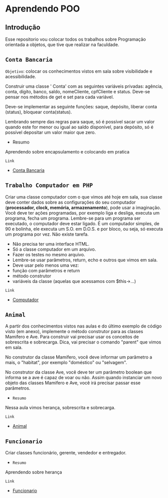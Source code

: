 # Aprendendo POO

## Introdução

Esse repositorio vou colocar todos os trabalhos sobre Programação orientada a objetos, que tive que realizar na faculdade.

## `Conta Bancaria`

`Objetivo`: colocar os conhecimentos vistos em sala sobre visibilidade e acessibilidade.

Construir uma classe ' Conta' com as seguintes variáveis privadas:  agência, conta, dígito, banco, saldo, nomeCliente, cpfCliente e status. Deve-se pensar nos métodos de get e set para cada variável.

Deve-se implementar as seguinte funções: saque, depósito, liberar conta (status), bloquear conta(status).

Lembrando sempre das regras para saque, só é possível sacar um valor quando este for menor ou igual ao saldo disponível, para depósito, só é possível depositar um valor maior que zero.

* Resumo

Aprendendo sobre encapsulamento e colocando em pratica

`Link`

* [Conta Bancaria](/Conta-Bancaria/)

## `Trabalho Computador em PHP`

Criar uma classe computador com o que vimos até hoje em sala, sua classe deve conter dados sobre as configurações do seu computador (**processador, clock, memória, armazenamento**), pode usar a imaginação. Você deve ter ações programadas, por exemplo liga e desliga, executa um programa, fecha um programa.
Lembre-se para um programa ser executado, o computador deve estar ligado. É um computador simples, de 90 e bolinha, ele executa um S.O. em D.O.S. e por bloco, ou seja, só executa um programa por vez. Não existe tarefa.

* Não precisa ter uma interface HTML.
* Só a classe computador em um arquivo.
* Fazer os testes no mesmo arquivo.
* Lembre-se usar parâmetros, return, echo e outros que vimos em sala.
* Deve usar pelo menos uma vez:
* função com parâmetros e return
* método construtor
* variáveis da classe (aquelas que acessamos com $this->...)

`Link`

* [Computador](/Computador-Programado/)

## `Animal`

A partir dos conhecimentos vistos nas aulas e do último exemplo de código visto (em anexo), implemente o método construtor para as classes Mamifero e Ave. Para construir vai precisar usar os conceitos de sobrescrita e sobrecarga. Dica, vai precisar o comando "parent" que vimos em sala.

No construtor da classe Mamífero, você deve informar um parâmetro a mais, o "habitat", por exemplo "doméstico" ou "selvagem".

No construtor da classe  Ave, você deve ter um parâmetro boolean que informa se a ave é capaz de voar ou não. Assim quando instanciar um novo objeto das classes Mamifero e Ave, você irá precisar passar esse parâmetros.

* `Resumo`

Nessa aula vimos herança, sobrescrita e sobrecarga.

`Link`

* [Animal](/Heranca/)

## `Funcionario`

Criar classes funcionário, gerente, vendedor e entregador.

* `Resumo`

Aprendendo sobre herança

`Link`

* [Funcionario](/Funcionario/)